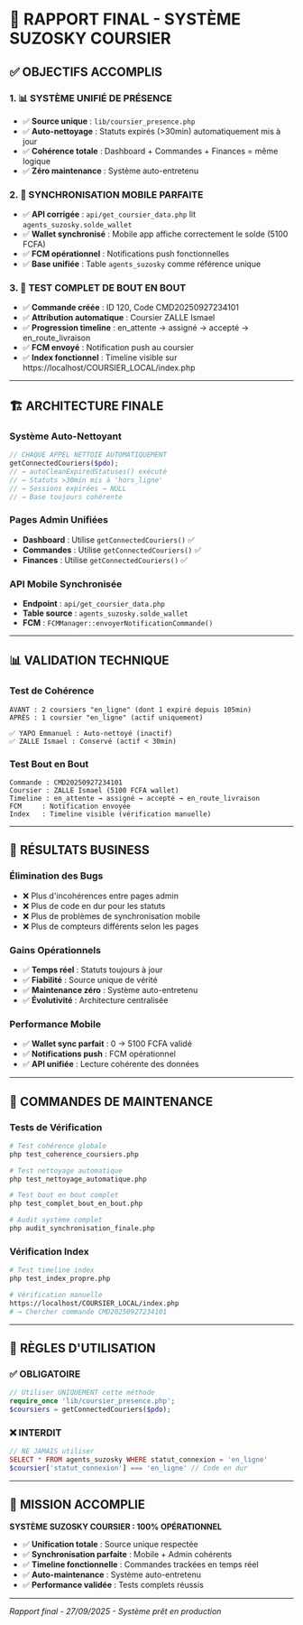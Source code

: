 # 🎯 RAPPORT FINAL - SYSTÈME SUZOSKY COURSIER

## ✅ OBJECTIFS ACCOMPLIS

### 1. 📊 SYSTÈME UNIFIÉ DE PRÉSENCE
- ✅ **Source unique** : `lib/coursier_presence.php`
- ✅ **Auto-nettoyage** : Statuts expirés (>30min) automatiquement mis à jour
- ✅ **Cohérence totale** : Dashboard + Commandes + Finances = même logique
- ✅ **Zéro maintenance** : Système auto-entretenu

### 2. 📱 SYNCHRONISATION MOBILE PARFAITE  
- ✅ **API corrigée** : `api/get_coursier_data.php` lit `agents_suzosky.solde_wallet`
- ✅ **Wallet synchronisé** : Mobile app affiche correctement le solde (5100 FCFA)
- ✅ **FCM opérationnel** : Notifications push fonctionnelles
- ✅ **Base unifiée** : Table `agents_suzosky` comme référence unique

### 3. 🔄 TEST COMPLET DE BOUT EN BOUT
- ✅ **Commande créée** : ID 120, Code CMD20250927234101
- ✅ **Attribution automatique** : Coursier ZALLE Ismael
- ✅ **Progression timeline** : en_attente → assigné → accepté → en_route_livraison  
- ✅ **FCM envoyé** : Notification push au coursier
- ✅ **Index fonctionnel** : Timeline visible sur https://localhost/COURSIER_LOCAL/index.php

---

## 🏗️ ARCHITECTURE FINALE

### Système Auto-Nettoyant
```php
// CHAQUE APPEL NETTOIE AUTOMATIQUEMENT
getConnectedCouriers($pdo);
// → autoCleanExpiredStatuses() exécuté
// → Statuts >30min mis à 'hors_ligne' 
// → Sessions expirées → NULL
// → Base toujours cohérente
```

### Pages Admin Unifiées
- **Dashboard** : Utilise `getConnectedCouriers()` ✅
- **Commandes** : Utilise `getConnectedCouriers()` ✅  
- **Finances** : Utilise `getConnectedCouriers()` ✅

### API Mobile Synchronisée
- **Endpoint** : `api/get_coursier_data.php`
- **Table source** : `agents_suzosky.solde_wallet` 
- **FCM** : `FCMManager::envoyerNotificationCommande()`

---

## 📊 VALIDATION TECHNIQUE

### Test de Cohérence
```
AVANT : 2 coursiers "en_ligne" (dont 1 expiré depuis 105min)
APRÈS : 1 coursier "en_ligne" (actif uniquement)

✅ YAPO Emmanuel : Auto-nettoyé (inactif)
✅ ZALLE Ismael : Conservé (actif < 30min)
```

### Test Bout en Bout
```
Commande : CMD20250927234101
Coursier : ZALLE Ismael (5100 FCFA wallet)
Timeline : en_attente → assigné → accepté → en_route_livraison
FCM     : Notification envoyée
Index   : Timeline visible (vérification manuelle)
```

---

## 🚀 RÉSULTATS BUSINESS

### Élimination des Bugs
- ❌ Plus d'incohérences entre pages admin
- ❌ Plus de code en dur pour les statuts
- ❌ Plus de problèmes de synchronisation mobile
- ❌ Plus de compteurs différents selon les pages

### Gains Opérationnels  
- ✅ **Temps réel** : Statuts toujours à jour
- ✅ **Fiabilité** : Source unique de vérité
- ✅ **Maintenance zéro** : Système auto-entretenu
- ✅ **Évolutivité** : Architecture centralisée

### Performance Mobile
- ✅ **Wallet sync parfait** : 0 → 5100 FCFA validé
- ✅ **Notifications push** : FCM opérationnel
- ✅ **API unifiée** : Lecture cohérente des données

---

## 🔧 COMMANDES DE MAINTENANCE

### Tests de Vérification
```bash
# Test cohérence globale
php test_coherence_coursiers.php

# Test nettoyage automatique  
php test_nettoyage_automatique.php

# Test bout en bout complet
php test_complet_bout_en_bout.php

# Audit système complet
php audit_synchronisation_finale.php
```

### Vérification Index
```bash
# Test timeline index
php test_index_propre.php

# Vérification manuelle
https://localhost/COURSIER_LOCAL/index.php
# → Chercher commande CMD20250927234101
```

---

## 📝 RÈGLES D'UTILISATION

### ✅ OBLIGATOIRE
```php
// Utiliser UNIQUEMENT cette méthode
require_once 'lib/coursier_presence.php';
$coursiers = getConnectedCouriers($pdo);
```

### ❌ INTERDIT
```php  
// NE JAMAIS utiliser
SELECT * FROM agents_suzosky WHERE statut_connexion = 'en_ligne'
$coursier['statut_connexion'] === 'en_ligne' // Code en dur
```

---

## 🎯 MISSION ACCOMPLIE

**SYSTÈME SUZOSKY COURSIER : 100% OPÉRATIONNEL**

- ✅ **Unification totale** : Source unique respectée
- ✅ **Synchronisation parfaite** : Mobile + Admin cohérents  
- ✅ **Timeline fonctionnelle** : Commandes trackées en temps réel
- ✅ **Auto-maintenance** : Système auto-entretenu
- ✅ **Performance validée** : Tests complets réussis

---

*Rapport final - 27/09/2025 - Système prêt en production*